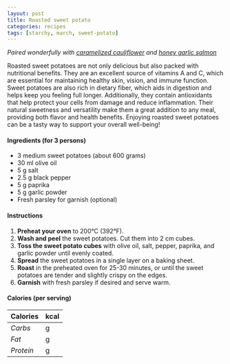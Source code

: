 ```yaml
---
layout: post
title: Roasted sweet potato
categories: recipes
tags: [starchy, march, sweet-potato]
---
```


*Paired wonderfully with <a href="/recipes/caramelized-cauliflower">caramelized cauliflower</a> and <a href="/recipes/honey-garlic-salmon">honey garlic salmon</a>*

Roasted sweet potatoes are not only delicious but also packed with nutritional benefits. They are an excellent source of vitamins A and C, which are essential for maintaining healthy skin, vision, and immune function. Sweet potatoes are also rich in dietary fiber, which aids in digestion and helps keep you feeling full longer. Additionally, they contain antioxidants that help protect your cells from damage and reduce inflammation. Their natural sweetness and versatility make them a great addition to any meal, providing both flavor and health benefits. Enjoying roasted sweet potatoes can be a tasty way to support your overall well-being!

#### Ingredients (for 3 persons)
- 3 medium sweet potatoes (about 600 grams)
- 30 ml olive oil
- 5 g salt
- 2.5 g black pepper
- 5 g paprika
- 5 g garlic powder
- Fresh parsley for garnish (optional)

#### Instructions

1. **Preheat your oven** to 200°C (392°F).
2. **Wash and peel** the sweet potatoes. Cut them into 2 cm cubes.
3. **Toss the sweet potato cubes** with olive oil, salt, pepper, paprika, and garlic powder until evenly coated.
4. **Spread** the sweet potatoes in a single layer on a baking sheet.
5. **Roast** in the preheated oven for 25-30 minutes, or until the sweet potatoes are tender and slightly crispy on the edges.
6. **Garnish** with fresh parsley if desired and serve warm.

#### Calories (per serving)

| **Calories** | kcal |
| ----------- | ----------- |
| *Carbs* | g |
| *Fat* | g |
| *Protein* | g |